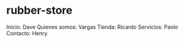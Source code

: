 # rubber-store

Inicio: Dave
Quienes somos: Vargas
Tienda: Ricardo
Servicios: Paolo
Contacto: Henry
